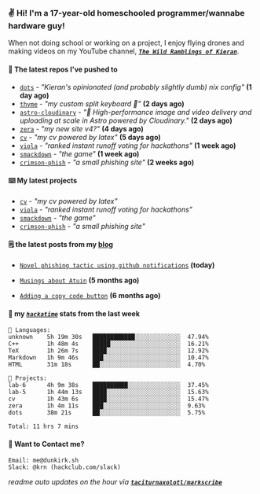 ### ✌️ Hi! I'm a 17-year-old homeschooled programmer/wannabe hardware guy!

When not doing school or working on a project, I enjoy flying drones and making videos on my YouTube channel, [**_`The Wild Ramblings of Kieran`_**](https://youtube.com/@kieran.rambles).

#### 👷 The latest repos I've pushed to

- [`dots`](https://github.com/taciturnaxolotl/dots) - _"Kieran's opinionated (and probably slightly dumb) nix config"_ **(1 day ago)**
- [`thyme`](https://github.com/taciturnaxolotl/thyme) - _"my custom split keyboard 🫶"_ **(2 days ago)**
- [`astro-cloudinary`](https://github.com/cloudinary-community/astro-cloudinary) - _"🚀 High-performance image and video delivery and uploading at scale in Astro powered by Cloudinary."_ **(2 days ago)**
- [`zera`](https://github.com/taciturnaxolotl/zera) - _"my new site v4?"_ **(4 days ago)**
- [`cv`](https://github.com/taciturnaxolotl/cv) - _"my cv powered by latex"_ **(5 days ago)**
- [`viola`](https://github.com/taciturnaxolotl/viola) - _"ranked instant runoff voting for hackathons"_ **(1 week ago)**
- [`smackdown`](https://github.com/taciturnaxolotl/smackdown) - _"the game"_ **(1 week ago)**
- [`crimson-phish`](https://github.com/taciturnaxolotl/crimson-phish) - _"a small phishing site"_ **(2 weeks ago)**

#### ⌨️ My latest projects

- [`cv`](https://github.com/taciturnaxolotl/cv) - _"my cv powered by latex"_
- [`viola`](https://github.com/taciturnaxolotl/viola) - _"ranked instant runoff voting for hackathons"_
- [`smackdown`](https://github.com/taciturnaxolotl/smackdown) - _"the game"_
- [`crimson-phish`](https://github.com/taciturnaxolotl/crimson-phish) - _"a small phishing site"_

#### 🗒️ the latest posts from my [blog](https://dunkirk.sh)

- [`Novel phishing tactic using github notifications`](https://dunkirk.sh/blog/github-phishing/) **(today)**

- [`Musings about Atuin`](https://dunkirk.sh/blog/atuin/) **(5 months ago)**

- [`Adding a copy code button`](https://dunkirk.sh/blog/adding-a-copy-button/) **(6 months ago)**



#### 📡 my [_`hackatime`_](https://waka.hackclub.com) stats from the last week

```text
💾 Languages:
unknown    5h 19m 30s   ████████████░░░░░░░░░░░░░  47.94%
C++        1h 48m 4s    █████░░░░░░░░░░░░░░░░░░░░  16.21%
TeX        1h 26m 7s    ████░░░░░░░░░░░░░░░░░░░░░  12.92%
Markdown   1h 9m 46s    ███░░░░░░░░░░░░░░░░░░░░░░  10.47%
HTML       31m 18s      ██░░░░░░░░░░░░░░░░░░░░░░░  4.70%

💼 Projects:
lab-6      4h 9m 38s    ██████████░░░░░░░░░░░░░░░  37.45%
lab-5      1h 44m 13s   ████░░░░░░░░░░░░░░░░░░░░░  15.63%
cv         1h 43m 6s    ████░░░░░░░░░░░░░░░░░░░░░  15.47%
zera       1h 4m 11s    ███░░░░░░░░░░░░░░░░░░░░░░  9.63%
dots       38m 21s      ██░░░░░░░░░░░░░░░░░░░░░░░  5.75%

Total: 11 hrs 7 mins
```

#### 📮 Want to Contact me?

```text
Email: me@dunkirk.sh
Slack: @krn (hackclub.com/slack)
```

_readme auto updates on the hour via [**`taciturnaxolotl/markscribe`**](https://github.com/taciturnaxolotl/markscribe)_
